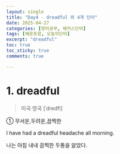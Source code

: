 ```yaml
---
layout: single
title: "Day4 - dreadful 외 4개 단어"
date: 2025-04-27
categories: [영어공부, 해커스단어]
tags: [예문포함, 오늘의단어]
excerpt: "dreadful"
toc: true
toc_sticky: true
comments: true

---
```


# 1. dreadful
> 미국∙영국 [ˈdredfl]

① 무서운,두려운,끔찍한

I have had a dreadful headache all morning.

나는 아침 내내 끔찍한 두통을 앓았다.
